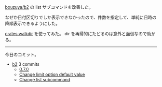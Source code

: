 [bouzuya/b2] の list サブコマンドを改善した。

なぜか日付区切りでしか表示できなかったので、件数を指定して、単純に日時の降順表示できるようにした。

[crates:walkdir] を使ってみた。 dir を再帰的にたどるのは意外と面倒なので助かる。

---

今日のコミット。

- [b2](https://github.com/bouzuya/b2) 3 commits
  - [0.7.0](https://github.com/bouzuya/b2/commit/3de7c92cb6c5e23782e6d038b8a2e47379975bf8)
  - [Change limit option default value](https://github.com/bouzuya/b2/commit/73af358289d217daae47b51248ab6039f5a901b2)
  - [Change list subcommand](https://github.com/bouzuya/b2/commit/612faf4f5b4b0e19f2b4acce53b05e620921537a)

[bouzuya/b2]: https://github.com/bouzuya/b2
[crates:walkdir]: https://crates.io/crates/walkdir
